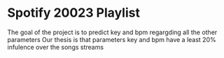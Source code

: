 # Spotify 20023 Playlist
The goal of the project is to predict key and bpm regargding all the other parameters
Our thesis is that parameters key and bpm have a least 20% infulence over the songs streams
